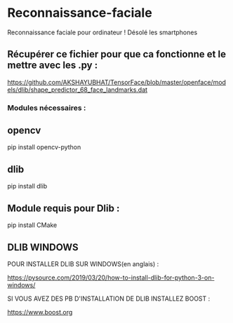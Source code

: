 # Reconnaissance-faciale
Reconnaissance faciale pour ordinateur ! Désolé les smartphones
## Récupérer ce fichier pour que ca fonctionne et le mettre avec les .py :
https://github.com/AKSHAYUBHAT/TensorFace/blob/master/openface/models/dlib/shape_predictor_68_face_landmarks.dat
### Modules nécessaires :
## opencv
pip install opencv-python
## dlib
pip install dlib
## Module requis pour Dlib :
pip install CMake
## DLIB WINDOWS
POUR INSTALLER DLIB SUR WINDOWS(en anglais) :

https://pysource.com/2019/03/20/how-to-install-dlib-for-python-3-on-windows/

SI VOUS AVEZ DES PB D'INSTALLATION DE DLIB INSTALLEZ BOOST :

https://www.boost.org
